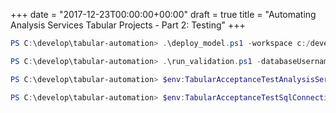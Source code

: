 +++
date = "2017-12-23T00:00:00+00:00"
draft = true 
title = "Automating Analysis Services Tabular Projects - Part 2: Testing"
+++

```powershell
PS C:\develop\tabular-automation> .\deploy_model.ps1 -workspace c:/develop/tabular-automation -environment validation -analysisServicesUsername test_ssas -analysisServicesPassword test_ssas
```

```powershell
PS C:\develop\tabular-automation> .\run_validation.ps1 -databaseUsername test -databasePassword test -analysisServicesUsername test_ssas -analysisServicesPassword test_ssas
```

```powershell
PS C:\develop\tabular-automation> $env:TabularAcceptanceTestAnalysisServicesConnectionString = "Data Source=localhost;Catalog=validation;User ID=test_ssas;Password=test_ssas"
```

```powershell
PS C:\develop\tabular-automation> $env:TabularAcceptanceTestSqlConnectionString = "Server=localhost;Database=validation;User ID=test;Password=test;"
```

